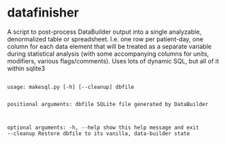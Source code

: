 # datafinisher
A script to post-process DataBuilder output into a single analyzable, denormalized table or spreadsheet. I.e. one row per patient-day, one column for each data element that will be treated as a separate variable during statistical analysis (with some accompanying columns for units, modifiers, various flags/comments). Uses lots of dynamic SQL, but all of it within sqlite3

<code>
usage: makesql.py [-h] [--cleanup] dbfile
 
positional arguments:
  dbfile      SQLite file generated by DataBuilder
 
optional arguments:
  -h, --help  show this help message and exit
  --cleanup   Restore dbfile to its vanilla, data-builder state
</code>
